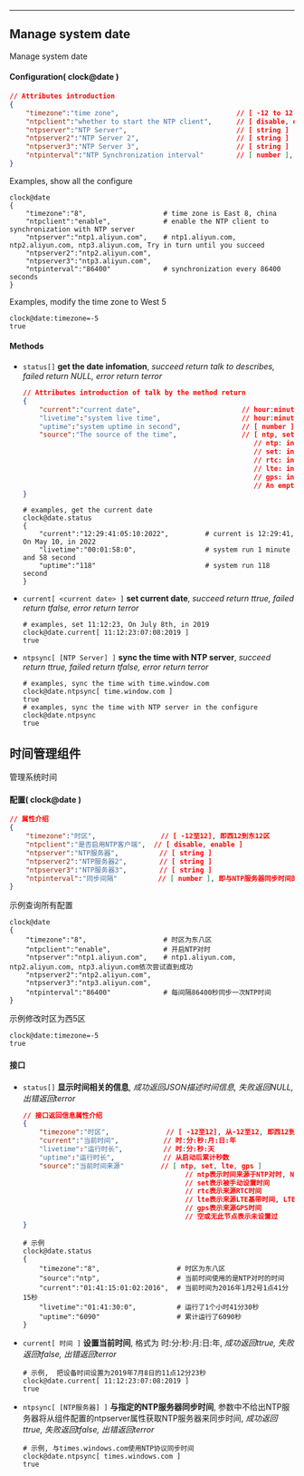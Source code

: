 
***
## Manage system date
Manage system date


#### Configuration( clock@date )

```json
// Attributes introduction
{
    "timezone":"time zone",                             // [ -12 to 12 ], West 12 to East 12
    "ntpclient":"whether to start the NTP client",      // [ disable, enable ]
    "ntpserver":"NTP Server",                           // [ string ]
    "ntpserver2":"NTP Server 2",                        // [ string ]
    "ntpserver3":"NTP Server 3",                        // [ string ]
    "ntpinterval":"NTP Synchronization interval"        // [ number ], interval (in seconds) for time synchronization with the NTP server
}
```
Examples, show all the configure
```shell
clock@date
{
    "timezone":"8",                   # time zone is East 8, china
    "ntpclient":"enable",             # enable the NTP client to synchronization with NTP server
    "ntpserver":"ntp1.aliyun.com",    # ntp1.aliyun.com, ntp2.aliyun.com, ntp3.aliyun.com, Try in turn until you succeed
    "ntpserver2":"ntp2.aliyun.com",
    "ntpserver3":"ntp3.aliyun.com",
    "ntpinterval":"86400"             # synchronization every 86400 seconds
}
```  
Examples, modify the time zone to West 5
```shell
clock@date:timezone=-5
true
```  

#### **Methods**

+ `status[]` **get the date infomation**, *succeed return talk to describes, failed return NULL, error return terror*
    ```json
    // Attributes introduction of talk by the method return
    {
        "current":"current date",                         // hour:minuti:second:month:day:year
        "livetime":"system live time",                    // hour:minute:second:day
        "uptime":"system uptime in second",               // [ number ]
        "source":"The source of the time",                // [ ntp, set, lte, gps ]
                                                             // ntp: indicates that it originated from NTP, which has the highest NTP priority, and NTP synchronization success covers all other times
                                                             // set: indicates time set by manually
                                                             // rtc: indicates source RTC time  
                                                             // lte: indicates source LTE time 
                                                             // gps: indicates source GPS time 
                                                             // An empty or none of this node indicates that it has not been set
    }    
    ```
    ```shell
    # examples, get the current date
    clock@date.status
    {
        "current":"12:29:41:05:10:2022",         # current is 12:29:41, On May 10, in 2022
        "livetime":"00:01:58:0",                 # system run 1 minute and 58 second
        "uptime":"118"                           # system run 118 second
    }  
    ```

+ `current[ <current date> ]` **set current date**, *succeed return ttrue, failed return tfalse, error return terror*
    ```shell
    # examples, set 11:12:23, On July 8th, in 2019
    clock@date.current[ 11:12:23:07:08:2019 ]
    true
    ```

+ `ntpsync[ [NTP Server] ]` **sync the time with NTP server**, *succeed return ttrue, failed return tfalse, error return terror*
    ```shell
    # examples, sync the time with time.window.com
    clock@date.ntpsync[ time.window.com ]
    true
    # examples, sync the time with NTP server in the configure
    clock@date.ntpsync
    true
    ```




## 时间管理组件
管理系统时间

#### **配置( clock@date )** 
```json
// 属性介绍
{
    "timezone":"时区",                // [ -12至12], 即西12到东12区
    "ntpclient":"是否启用NTP客户端",  // [ disable, enable ]
    "ntpserver":"NTP服务器",          // [ string ]
    "ntpserver2":"NTP服务器2",        // [ string ]
    "ntpserver3":"NTP服务器3",        // [ string ]
    "ntpinterval":"同步间隔"          // [ number ], 即与NTP服务器同步时间的间隔(秒为单位)
}
```
示例查询所有配置
```shell
clock@date
{
    "timezone":"8",                   # 时区为东八区
    "ntpclient":"enable",             # 开启NTP对时
    "ntpserver":"ntp1.aliyun.com",    # ntp1.aliyun.com, ntp2.aliyun.com, ntp3.aliyun.com依次尝试直到成功
    "ntpserver2":"ntp2.aliyun.com",
    "ntpserver3":"ntp3.aliyun.com",
    "ntpinterval":"86400"             # 每间隔86400秒同步一次NTP时间
}
```  
示例修改时区为西5区
```shell
clock@date:timezone=-5
true
```  

#### **接口** 

+ `status[]` **显示时间相关的信息**, *成功返回JSON描述时间信息, 失败返回NULL, 出错返回terror*
    ```json
    // 接口返回信息属性介绍
    {
        "timezone":"时区",              // [ -12至12], 从-12至12, 即西12到东12区
        "current":"当前时间",           // 时:分:秒:月:日:年
        "livetime":"运行时长",          // 时:分:秒:天
        "uptime":"运行时长",            // 从启动后累计秒数
        "source":"当前时间来源"         // [ ntp, set, lte, gps ]
                                            // ntp表示时间来源于NTP对时, NTP对时优先级最高, NTP对时成功即覆盖所有其它时间
                                            // set表示被手动设置时间
                                            // rtc表示来源RTC时间 
                                            // lte表示来源LTE基带时间, LTE基带时间最低, 只在时间未设置过才会使用LTE基带时间
                                            // gps表示来源GPS时间 
                                            // 空或无此节点表示未设置过
    }
    ```
    ```shell
    # 示例
    clock@date.status
    {
        "timezone":"8",                   # 时区为东八区
        "source":"ntp",                   # 当前时间使用的是NTP对时的时间
        "current":"01:41:15:01:02:2016",  # 当前时间为2016年1月2号1点41分15秒
        "livetime":"01:41:30:0",          # 运行了1个小时41分30秒
        "uptime":"6090"                   # 累计运行了6090秒
    }
    ```

+ `current[ 时间 ]` **设置当前时间**, 格式为 时:分:秒:月:日:年, *成功返回ttrue, 失败返回tfalse, 出错返回terror*
    ```shell
    # 示例,  把设备时间设置为2019年7月8日的11点12分23秒
    clock@date.current[ 11:12:23:07:08:2019 ]
    true
    ```

+ `ntpsync[ [NTP服务器] ]` **与指定的NTP服务器同步时间**, 参数中不给出NTP服务器将从组件配置的ntpserver属性获取NTP服务器来同步时间, *成功返回ttrue, 失败返回tfalse, 出错返回terror*
    ```shell
    # 示例, 与times.windows.com使用NTP协议同步时间
    clock@date.ntpsync[ times.windows.com ]
    true
    ```

